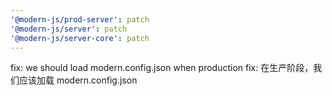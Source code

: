 ```yaml
---
'@modern-js/prod-server': patch
'@modern-js/server': patch
'@modern-js/server-core': patch
---
```


fix: we should load modern.config.json when production
fix: 在生产阶段，我们应该加载 modern.config.json
